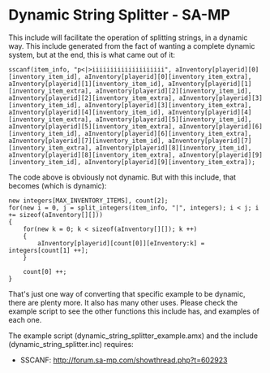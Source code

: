# Dynamic String Splitter - SA-MP

This include will facilitate the operation of splitting strings, in a dynamic way. This include generated from the fact of wanting a complete dynamic system, but at the end, this is what came out of it:

	sscanf(item_info, "p<|>iiiiiiiiiiiiiiiiiiii", aInventory[playerid][0][inventory_item_id], aInventory[playerid][0][inventory_item_extra], aInventory[playerid][1][inventory_item_id], aInventory[playerid][1][inventory_item_extra], aInventory[playerid][2][inventory_item_id], aInventory[playerid][2][inventory_item_extra], aInventory[playerid][3][inventory_item_id], aInventory[playerid][3][inventory_item_extra], aInventory[playerid][4][inventory_item_id], aInventory[playerid][4][inventory_item_extra], aInventory[playerid][5][inventory_item_id], aInventory[playerid][5][inventory_item_extra], aInventory[playerid][6][inventory_item_id], aInventory[playerid][6][inventory_item_extra], aInventory[playerid][7][inventory_item_id], aInventory[playerid][7][inventory_item_extra], aInventory[playerid][8][inventory_item_id], aInventory[playerid][8][inventory_item_extra], aInventory[playerid][9][inventory_item_id], aInventory[playerid][9][inventory_item_extra]);

The code above is obviously not dynamic. But with this include, that becomes (which is dynamic):

	new integers[MAX_INVENTORY_ITEMS], count[2];
	for(new i = 0, j = split_integers(item_info, "|", integers); i < j; i += sizeof(aInventory[][]))
	{
		for(new k = 0; k < sizeof(aInventory[][]); k ++)
		{
			aInventory[playerid][count[0]][eInventory:k] = integers[count[1] ++];
		}

		count[0] ++;
	}

That's just one way of converting that specific example to be dynamic, there are plenty more. It also has many other uses. Please check the example script to see the other functions this include has, and examples of each one.

The example script (dynamic_string_splitter_example.amx) and the include (dynamic_string_splitter.inc) requires:
* SSCANF: http://forum.sa-mp.com/showthread.php?t=602923
